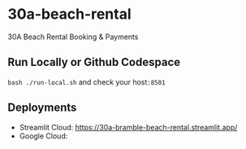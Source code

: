 # 30a-beach-rental
30A Beach Rental Booking &amp; Payments


## Run Locally or Github Codespace

`bash ./run-local.sh` and check your host`:8501`

## Deployments
- Streamlit Cloud: https://30a-bramble-beach-rental.streamlit.app/
- Google Cloud: 

